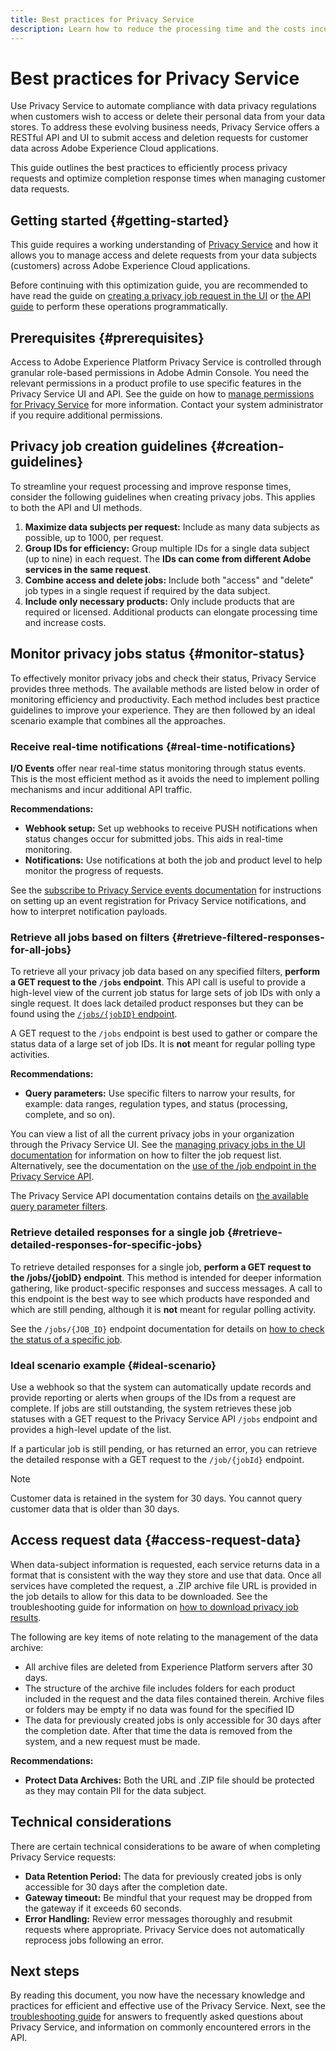 ```yaml
---
title: Best practices for Privacy Service
description: Learn how to reduce the processing time and the costs incurred to your organization when completing privacy requests by following these optimal use guidelines.
---
```

# Best practices for Privacy Service

Use Privacy Service to automate compliance with data privacy regulations when customers wish to access or delete their personal data from your data stores. To address these evolving business needs, Privacy Service offers a RESTful API and UI to submit access and deletion requests for customer data across Adobe Experience Cloud applications.

This guide outlines the best practices to efficiently process privacy requests and optimize completion response times when managing customer data requests.

## Getting started {#getting-started}

This guide requires a working understanding of [Privacy Service](./home.md) and how it allows you to manage access and delete requests from your data subjects (customers) across Adobe Experience Cloud applications. 

Before continuing with this optimization guide, you are recommended to have read the guide on [creating a privacy job request in the UI](./ui/user-guide.md#create-a-new-privacy-job-request) or [the API guide](./api/overview.md) to perform these operations programmatically.

## Prerequisites {#prerequisites}

Access to Adobe Experience Platform Privacy Service is controlled through granular role-based permissions in Adobe Admin Console. You need the relevant permissions in a product profile to use specific features in the Privacy Service UI and API. See the guide on how to [manage permissions for Privacy Service](https://experienceleague.adobe.com/docs/experience-platform/privacy/permissions.html) for more information. Contact your system administrator if you require additional permissions.

## Privacy job creation guidelines {#creation-guidelines}

To streamline your request processing and improve response times, consider the following guidelines when creating privacy jobs. This applies to both the API and UI methods.

1. **Maximize data subjects per request:** Include as many data subjects as possible, up to 1000, per request.
2. **Group IDs for efficiency:** Group multiple IDs for a single data subject (up to nine) in each request. The **IDs can come from different Adobe services in the same request**.
3. **Combine access and delete jobs:** Include both "access" and "delete" job types in a single request if required by the data subject.
4. **Include only necessary products:** Only include products that are required or licensed. Additional products can elongate processing time and increase costs.

## Monitor privacy jobs status {#monitor-status}

To effectively monitor privacy jobs and check their status, Privacy Service provides three methods. The available methods are listed below in order of monitoring efficiency and productivity. Each method includes best practice guidelines to improve your experience. They are then followed by an ideal scenario example that combines all the approaches.

### Receive real-time notifications {#real-time-notifications}

**I/O Events** offer near real-time status monitoring through status events. This is the most efficient method as it avoids the need to implement polling mechanisms and incur additional API traffic. 

**Recommendations:**

- **Webhook setup:** Set up webhooks to receive PUSH notifications when status changes occur for submitted jobs. This aids in real-time monitoring.
- **Notifications:** Use notifications at both the job and product level to help monitor the progress of requests.

See the [subscribe to Privacy Service events documentation](./privacy-events.md) for instructions on setting up an event registration for Privacy Service notifications, and how to interpret notification payloads.

### Retrieve all jobs based on filters {#retrieve-filtered-responses-for-all-jobs}

To retrieve all your privacy job data based on any specified filters, **perform a GET request to the `/jobs` endpoint**. This API call is useful to provide a high-level view of the current job status for large sets of job IDs with only a single request. It does lack detailed product responses but they can be found using the [`/jobs/{jobID}` endpoint](#retrieve-detailed-responses-for-specific-jobs).

A GET request to the `/jobs` endpoint is best used to gather or compare the status data of a large set of job IDs. It is **not** meant for regular polling type activities.

**Recommendations:**

- **Query parameters:** Use specific filters to narrow your results, for example: data ranges, regulation types, and status (processing, complete, and so on).

You can view a list of all the current privacy jobs in your organization through the Privacy Service UI. See the [managing privacy jobs in the UI documentation](https://experienceleague.adobe.com/docs/experience-platform/privacy/ui/user-guide.html#job-requests) for information on how to filter the job request list. Alternatively, see the documentation on the [use of the /job endpoint in the Privacy Service API](./api/privacy-jobs.md).

The Privacy Service API documentation contains details on [the available query parameter filters](https://developer.adobe.com/experience-platform-apis/references/privacy-service/#tag/Privacy-jobs/operation/listPrivacyJobs).

### Retrieve detailed responses for a single job {#retrieve-detailed-responses-for-specific-jobs}

To retrieve detailed responses for a single job, **perform a GET request to the /jobs/{jobID} endpoint**. This method is intended for deeper information gathering, like product-specific responses and success messages. A call to this endpoint is the best way to see which products have responded and which are still pending, although it is **not** meant for regular polling activity.

See the `/jobs/{JOB_ID}` endpoint documentation for details on [how to check the status of a specific job](./api/privacy-jobs.md#check-status).

### Ideal scenario example {#ideal-scenario} 

Use a webhook so that the system can automatically update records and provide reporting or alerts when groups of the IDs from a request are complete. If jobs are still outstanding, the system retrieves these job statuses with a GET request to the Privacy Service API `/jobs` endpoint and provides a high-level update of the list. 

If a particular job is still pending, or has returned an error, you can retrieve the detailed response with a GET request to the `/job/{jobId}` endpoint.

>[!NOTE]
>
>Customer data is retained in the system for 30 days. You cannot query customer data that is older than 30 days.

## Access request data {#access-request-data}

When data-subject information is requested, each service returns data in a format that is consistent with the way they store and use that data. Once all services have completed the request, a .ZIP archive file URL is provided in the job details to allow for this data to be downloaded. See the troubleshooting guide for information on [how to download privacy job results](https://experienceleague.adobe.com/docs/experience-platform/privacy/troubleshooting-guide.html?lang=en#how-do-i-download-the-results-of-my-completed-privacy-jobs%3F). 

The following are key items of note relating to the management of the data archive:

- All archive files are deleted from Experience Platform servers after 30 days.
- The structure of the archive file includes folders for each product included in the request and the data files contained therein. Archive files or folders may be empty if no data was found for the specified ID
- The data for previously created jobs is only accessible for 30 days after the completion date. After that time the data is removed from the system, and a new request must be made.

**Recommendations:**

- **Protect Data Archives:** Both the URL and .ZIP file should be protected as they may contain PII for the data subject.

<!-- Q/ Regarding how users may get dropped from the gateway if a call last longer than 60 seconds. Is there any way for users to mitigate this? Please can you expand on this so i can include it in the troubleshooting guide. Also - is that for any PS API call?  -->

## Technical considerations

There are certain technical considerations to be aware of when completing Privacy Service requests:

- **Data Retention Period:** The data for previously created jobs is only accessible for 30 days after the completion date.
- **Gateway timeout:** Be mindful that your request may be dropped from the gateway if it exceeds 60 seconds.
- **Error Handling:** Review error messages thoroughly and resubmit requests where appropriate. Privacy Service does not automatically reprocess jobs following an error.

<!-- Please can you provide details on the 429 error so that the info can be included in the troubleshooting guide? 
- **Understanding 429 Errors:** Familiarize yourself with 429 error messages and their resolution to mitigate issues. -->

## Next steps

By reading this document, you now have the necessary knowledge and practices for efficient and effective use of the Privacy Service. Next, see the [troubleshooting guide](./troubleshooting-guide.md) for answers to frequently asked questions about Privacy Service, and information on commonly encountered errors in the API.
